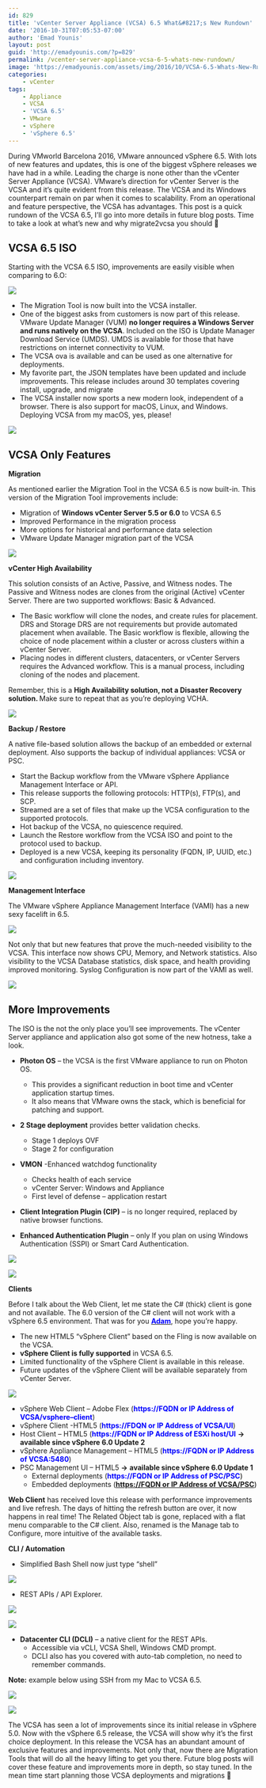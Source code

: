 ```yaml
---
id: 829
title: 'vCenter Server Appliance (VCSA) 6.5 What&#8217;s New Rundown'
date: '2016-10-31T07:05:53-07:00'
author: 'Emad Younis'
layout: post
guid: 'http://emadyounis.com/?p=829'
permalink: /vcenter-server-appliance-vcsa-6-5-whats-new-rundown/
image: 'https://emadyounis.com/assets/img/2016/10/VCSA-6.5-Whats-New-Rundown-e1477888912313.png'
categories:
    - vCenter
tags:
    - Appliance
    - VCSA
    - 'VCSA 6.5'
    - VMware
    - vSphere
    - 'vSphere 6.5'
---
```


During VMworld Barcelona 2016, VMware announced vSphere 6.5. With lots of new features and updates, this is one of the biggest vSphere releases we have had in a while. Leading the charge is none other than the vCenter Server Appliance (VCSA). VMware’s direction for vCenter Server is the VCSA and it’s quite evident from this release. The VCSA and its Windows counterpart remain on par when it comes to scalability. From an operational and feature perspective, the VCSA has advantages. This post is a quick rundown of the VCSA 6.5, I’ll go into more details in future blog posts. Time to take a look at what’s new and why migrate2vcsa you should 🙂

## VCSA 6.5 ISO

Starting with the VCSA 6.5 ISO, improvements are easily visible when comparing to 6.O:

[![](https://emadyounis.com/assets/img/2016/10/VCSA-ISO.png?resize=1024%2C550)](https://emadyounis.com/assets/img/2016/10/VCSA-ISO.png)

- The Migration Tool is now built into the VCSA installer.
- One of the biggest asks from customers is now part of this release. VMware Update Manager (VUM) **no longer requires a Windows Server and runs natively on the VCSA**. Included on the ISO is Update Manager Download Service (UMDS). UMDS is available for those that have restrictions on internet connectivity to VUM.
- The VCSA ova is available and can be used as one alternative for deployments.
- My favorite part, the JSON templates have been updated and include improvements. This release includes around 30 templates covering install, upgrade, and migrate
- The VCSA installer now sports a new modern look, independent of a browser. There is also support for macOS, Linux, and Windows. Deploying VCSA from my macOS, yes, please!

[![](https://emadyounis.com/assets/img/2016/10/VCSA-6.5-Installer.png?resize=1024%2C619)](https://emadyounis.com/assets/img/2016/10/VCSA-6.5-Installer.png)

## VCSA Only Features

**Migration**

As mentioned earlier the Migration Tool in the VCSA 6.5 is now built-in. This version of the Migration Tool improvements include:

- Migration of **Windows vCenter Server 5.5 or 6.0** to VCSA 6.5
- Improved Performance in the migration process
- More options for historical and performance data selection
- VMware Update Manager migration part of the VCSA

[![](https://emadyounis.com/assets/img/2016/10/VCSA-6.5-Migration.png?resize=709%2C113)](https://emadyounis.com/assets/img/2016/10/VCSA-6.5-Migration.png)

**vCenter High Availability**

This solution consists of an Active, Passive, and Witness nodes. The Passive and Witness nodes are clones from the original (Active) vCenter Server. There are two supported workflows: Basic &amp; Advanced.

- The Basic workflow will clone the nodes, and create rules for placement. DRS and Storage DRS are not requirements but provide automated placement when available. The Basic workflow is flexible, allowing the choice of node placement within a cluster or across clusters within a vCenter Server.
- Placing nodes in different clusters, datacenters, or vCenter Servers requires the Advanced workflow. This is a manual process, including cloning of the nodes and placement.

Remember, this is a <span style="font-weight: bold;">High Availability solution, not a Disaster Recovery solution. </span>Make sure to repeat that as you’re deploying VCHA.

[![](https://emadyounis.com/assets/img/2016/10/VCSA-6.5-VCHA.png?resize=1024%2C344)](https://emadyounis.com/assets/img/2016/10/VCSA-6.5-VCHA.png)

<span style="font-weight: bold;">Backup / Restore</span>

A native file-based solution allows the backup of an embedded or external deployment. Also supports the backup of individual appliances: VCSA or PSC.

- Start the Backup workflow from the VMware vSphere Appliance Management Interface or API.
- This release supports the following protocols: HTTP(s), FTP(s), and SCP.
- Streamed are a set of files that make up the VCSA configuration to the supported protocols.
- Hot backup of the VCSA, no quiescence required.
- Launch the Restore workflow from the VCSA ISO and point to the protocol used to backup.
- Deployed is a new VCSA, keeping its personality (FQDN, IP, UUID, etc.) and configuration including inventory.

[![](https://emadyounis.com/assets/img/2016/10/VCSA-6.5-Backup.png?resize=1024%2C159)](https://emadyounis.com/assets/img/2016/10/VCSA-6.5-Backup.png)

**Management Interface**

The VMware vSphere Appliance Management Interface (VAMI) has a new sexy facelift in 6.5.

[![](https://emadyounis.com/assets/img/2016/10/VCSA-6.5-VAMI.png?resize=1195%2C591)](https://emadyounis.com/assets/img/2016/10/VCSA-6.5-VAMI.png)

Not only that but new features that prove the much-needed visibility to the VCSA. This interface now shows CPU, Memory, and Network statistics. Also visibility to the VCSA Database statistics, disk space, and health providing improved monitoring. Syslog Configuration is now part of the VAMI as well.

[![](https://emadyounis.com/assets/img/2016/10/VCSA-6.5-VMAI-Monitoring.png?resize=1024%2C448)](https://emadyounis.com/assets/img/2016/10/VCSA-6.5-VMAI-Monitoring.png)

## More Improvements

The ISO is the not the only place you’ll see improvements. The vCenter Server appliance and application also got some of the new hotness, take a look.

- **Photon OS** – the VCSA is the first VMware appliance to run on Photon OS. 
    - This provides a significant reduction in boot time and vCenter application startup times.
    - It also means that VMware owns the stack, which is beneficial for patching and support.
- **2 Stage deployment** provides better validation checks. 
    - Stage 1 deploys OVF
    - Stage 2 for configuration
- **VMON** -Enhanced watchdog functionality 
    - Checks health of each service
    - vCenter Server: Windows and Appliance
    - First level of defense – application restart

- **Client Integration Plugin (CIP)** – is no longer required, replaced by native browser functions.
- **Enhanced Authentication Plugin** – only If you plan on using Windows Authentication (SSPI) or Smart Card Authentication.

[![](https://emadyounis.com/assets/img/2016/10/Windows-Auth.png?resize=986%2C522)](https://emadyounis.com/assets/img/2016/10/Windows-Auth.png)

[![](https://emadyounis.com/assets/img/2016/10/Smart-Card.png?resize=580%2C153)](https://emadyounis.com/assets/img/2016/10/Smart-Card.png)

**Clients**

Before I talk about the Web Client, let me state the C# (thick) client is gone and not available. The 6.0 version of the C# client will not work with a vSphere 6.5 environment. That was for you [<span style="font-weight: bold; color: #0000ff;">Adam</span>](https://twitter.com/eck79), hope you’re happy.

- The new HTML5 “vSphere Client” based on the Fling is now available on the VCSA.
- **vSphere Client is fully supported** in VCSA 6.5.
- Limited functionality of the vSphere Client is available in this release.
- Future updates of the vSphere Client will be available separately from vCenter Server.

[![](https://emadyounis.com/assets/img/2016/10/VCSA-6.5-Clients.png?resize=580%2C181)](https://emadyounis.com/assets/img/2016/10/VCSA-6.5-Clients.png)

- vSphere Web Client – Adobe Flex (<span style="color: #0000ff;">**https://FQDN or IP Address of VCSA/vsphere<span style="color: #0000ff;">–</span>client**</span>)
- vSphere Client -HTML5 (**<span style="color: #0000ff;">https://FDQN or IP Address of VCSA/UI</span>**)
- Host Client – HTML5 (<span style="color: #0000ff;">**https://FQDN or IP Address of ESXi host/UI**</span> **-&gt; available since vSphere 6.0 Update 2**
- vSphere Appliance Management – HTML5 (<span style="color: #0000ff;">**https://FQDN or IP Address of VCSA:5480**</span>)
- PSC Management UI – HTML5 **-&gt;** **available since vSphere 6.0 Update 1**
    - External deployments (<span style="color: #0000ff;">**https://FQDN or IP Address of PSC/PSC**<span style="color: #000000;">)</span></span>
    - Embedded deployments (**<span style="color: #0000ff;">[https://FQDN or IP Address of VCSA/PSC](https://FQDN%20or%20IP%20Address%20of%20VCSA/PSC)</span>**<span style="color: #000000;">)</span>

**Web Client** has received love this release with performance improvements and live refresh. The days of hitting the refresh button are over, it now happens in real time! The Related Object tab is gone, replaced with a flat menu comparable to the C# client. Also, renamed is the Manage tab to Configure, more intuitive of the available tasks.

**CLI / Automation**

- Simplified Bash Shell now just type “shell”

[![](https://emadyounis.com/assets/img/2016/10/VCSA-6.5-Bash-Shell.png?resize=580%2C278)](https://emadyounis.com/assets/img/2016/10/VCSA-6.5-Bash-Shell.png)

- REST APIs / API Explorer.

[![](https://emadyounis.com/assets/img/2016/10/VCSA-6.5-Rest-APIs.png?resize=580%2C205)](https://emadyounis.com/assets/img/2016/10/VCSA-6.5-Rest-APIs.png)

[![](https://emadyounis.com/assets/img/2016/10/VCSA-6.5-API-Explorer-1024x500.png?resize=580%2C283)](https://emadyounis.com/assets/img/2016/10/VCSA-6.5-API-Explorer.png)

- **Datacenter CLI (DCLI)** – a native client for the REST APIs. 
    - Accessible via vCLI, VCSA Shell, Windows CMD prompt.
    - DCLI also has you covered with auto-tab completion, no need to remember commands.

**Note:** example below using SSH from my Mac to VCSA 6.5.

[![](https://emadyounis.com/assets/img/2016/10/VCSA-6.5-DCLI-1.png?resize=580%2C278)](https://emadyounis.com/assets/img/2016/10/VCSA-6.5-DCLI-1.png)

[![](https://emadyounis.com/assets/img/2016/10/VCSA-6.5-DCLI-2.png?resize=580%2C278)](https://emadyounis.com/assets/img/2016/10/VCSA-6.5-DCLI-2.png)

The VCSA has seen a lot of improvements since its initial release in vSphere 5.0. Now with the vSphere 6.5 release, the VCSA will show why it’s the first choice deployment. In this release the VCSA has an abundant amount of exclusive features and improvements. Not only that, now there are Migration Tools that will do all the heavy lifting to get you there. Future blog posts will cover these feature and improvements more in depth, so stay tuned. In the mean time start planning those VCSA deployments and migrations 🙂
